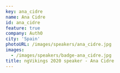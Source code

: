 ```yaml
---
key: ana_cidre
name: Ana Cidre
id: ana_cidre
feature: true
company: Auth0
city: 'Spain'
photoURL: /images/speakers/ana_cidre.jpg
images:
  - /images/speakers/badge-ana_cidre.jpg
title: ngVikings 2020 speaker - Ana Cidre
---
```

